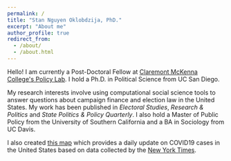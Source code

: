 ```yaml
---
permalink: /
title: "Stan Nguyen Oklobdzija, PhD."
excerpt: "About me"
author_profile: true
redirect_from: 
  - /about/
  - /about.html
---
```


Hello! I am currently a Post-Doctoral Fellow at [Claremont McKenna College's Policy Lab](https://policylab.cmc.edu/). I hold a Ph.D. in Political Science from UC San Diego. 

My research interests involve using computational social science tools to answer questions about campaign finance and election law in the United States. My work has been published in *Electoral Studies*, *Research & Politics* and *State Politics & Policy Quarterly*. I also hold a Master of Public Policy from the University of Southern California and a BA in Sociology from UC Davis. 

I also created [this map](http://acsweb.ucsd.edu/~soklobdz/covid_map.html) which provides a daily update on COVID19 cases in the United States based on data collected by the [New York Times](https://github.com/nytimes/covid-19-data).

